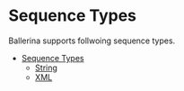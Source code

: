 # Sequence Types

Ballerina supports follwoing sequence types.

- [Sequence Types](sequence_types.md)    
    - [String](sequence_types/string.md)
    - [XML](sequence_types/xml.md)